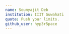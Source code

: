 ```yaml
---
name: Soumyajit Deb
institution: IIIT Guwahati
quote: Push your limits.
github_user: hyp3r5pace
---
```

